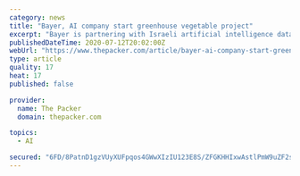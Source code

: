 ```yaml
---
category: news
title: "Bayer, AI company start greenhouse vegetable project"
excerpt: "Bayer is partnering with Israeli artificial intelligence data analytics company Prospera Technologies Inc. in a program the companies say will optimize profitability and sustainability of greenhouse growing."
publishedDateTime: 2020-07-12T20:02:00Z
webUrl: "https://www.thepacker.com/article/bayer-ai-company-start-greenhouse-vegetable-project"
type: article
quality: 17
heat: 17
published: false

provider:
  name: The Packer
  domain: thepacker.com

topics:
  - AI

secured: "6FD/8PatnD1gzVUyXUFpqos4GWwXIzIU123E8S/ZFGKHHIxwAstlPmW9uZF2s/+iQafybOqML4MiMe6lG+VdgishYWrXVtLVpMH/cidqZjd12GDOxpiMH0nSadEUBW5b5dr5X+OfHa45t4a3fkwzqBMYNW22VP+F5ilPSu+BXohIsURmv4B0GhL/SlN+5+Mb4UGKpOwgyAFYInk+6bqMLHm0yEeTVKkOwNrEQKLyKsd8XR77lcI+ClgRh/XlmYDGrtbQaZmfP35Z7t9wRsV/hZCVsbSq/TauB5+iwDsMLPD0RA2XFjopBJmqgffRmF4xCCKdkpk2ikke8eheZ+tGjg==;DZx6ZrfqPzyKBYBd0h/d8w=="
---
```


